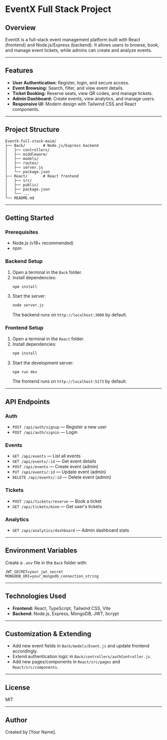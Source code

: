# EventX Full Stack Project

## Overview
EventX is a full-stack event management platform built with React (frontend) and Node.js/Express (backend). It allows users to browse, book, and manage event tickets, while admins can create and analyze events.

---

## Features
- **User Authentication:** Register, login, and secure access.
- **Event Browsing:** Search, filter, and view event details.
- **Ticket Booking:** Reserve seats, view QR codes, and manage tickets.
- **Admin Dashboard:** Create events, view analytics, and manage users.
- **Responsive UI:** Modern design with Tailwind CSS and React components.

---

## Project Structure
```
EventX-full-stack-maim/
├── Back/        # Node.js/Express backend
│   ├── controllers/
│   ├── middleware/
│   ├── models/
│   ├── routes/
│   ├── server.js
│   └── package.json
├── React/       # React frontend
│   ├── src/
│   ├── public/
│   ├── package.json
│   └── ...
└── README.md
```

---

## Getting Started

### Prerequisites
- Node.js (v18+ recommended)
- npm

### Backend Setup
1. Open a terminal in the `Back` folder.
2. Install dependencies:
   ```sh
   npm install
   ```
3. Start the server:
   ```sh
   node server.js
   ```
   The backend runs on `http://localhost:3000` by default.

### Frontend Setup
1. Open a terminal in the `React` folder.
2. Install dependencies:
   ```sh
   npm install
   ```
3. Start the development server:
   ```sh
   npm run dev
   ```
   The frontend runs on `http://localhost:5173` by default.

---

## API Endpoints

### Auth
- `POST /api/auth/signup` — Register a new user
- `POST /api/auth/signin` — Login

### Events
- `GET /api/events` — List all events
- `GET /api/events/:id` — Get event details
- `POST /api/events` — Create event (admin)
- `PUT /api/events/:id` — Update event (admin)
- `DELETE /api/events/:id` — Delete event (admin)

### Tickets
- `POST /api/tickets/reserve` — Book a ticket
- `GET /api/tickets/mine` — Get user's tickets

### Analytics
- `GET /api/analytics/dashboard` — Admin dashboard stats

---

## Environment Variables
Create a `.env` file in the `Back` folder with:
```
JWT_SECRET=your_jwt_secret
MONGODB_URI=your_mongodb_connection_string
```

---

## Technologies Used
- **Frontend:** React, TypeScript, Tailwind CSS, Vite
- **Backend:** Node.js, Express, MongoDB, JWT, bcrypt

---

## Customization & Extending
- Add new event fields in `Back/models/Event.js` and update frontend accordingly.
- Extend authentication logic in `Back/controllers/authController.js`.
- Add new pages/components in `React/src/pages` and `React/src/components`.

---

## License
MIT

---

## Author
Created by [Your Name].

